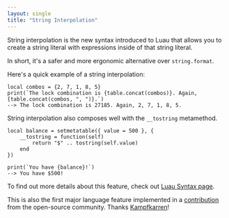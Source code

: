 ```yaml
---
layout: single
title: "String Interpolation"
---
```


String interpolation is the new syntax introduced to Luau that allows you to create a string literal with expressions inside of that string literal.

In short, it's a safer and more ergonomic alternative over `string.format`.

Here's a quick example of a string interpolation:

```luau
local combos = {2, 7, 1, 8, 5}
print(`The lock combination is {table.concat(combos)}. Again, {table.concat(combos, ", ")}.`)
--> The lock combination is 27185. Again, 2, 7, 1, 8, 5.
```

String interpolation also composes well with the `__tostring` metamethod.

```luau
local balance = setmetatable({ value = 500 }, {
    __tostring = function(self)
        return "$" .. tostring(self.value)
    end
})

print(`You have {balance}!`)
--> You have $500!
```

To find out more details about this feature, check out [Luau Syntax page](/syntax#string-interpolation).

This is also the first major language feature implemented in a [contribution](https://github.com/Roblox/luau/pull/614) from the open-source community. Thanks [Kampfkarren](https://github.com/Kampfkarren)!
